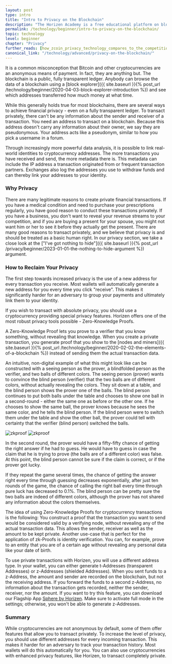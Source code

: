 ```yaml
---
layout: post
type: intro
title: "Intro to Privacy on the Blockchain"
description: "The Horizen Academy is a free educational platform on blockchain technology, cryptocurrency, and privacy. In this article, we introduce privacy and how it works on the blockchain at a beginner level."
permalink: /technology/beginner/intro-to-privacy-on-the-blockchain/
topic: technology
level: beginner
chapter: "Privacy"
further_reads: [how_zcoin_privacy_technology_compares_to_the_competition]
canonical_link: "/technology/advanced/privacy-on-the-blockchain/"
---
```


It is a common misconception that Bitcoin and other cryptocurrencies are an anonymous means of payment. In fact, they are anything but. The blockchain is a public, fully transparent ledger. Anybody can browse the data of a blockchain using a [block explorer]({{ site.baseurl }}{% post_url /technology/beginner/2020-04-03-block-explorer-introduction %}) and see which addresses transferred how much money at what time.

While this generally holds true for most blockchains, there are several ways to achieve financial privacy - even on a fully transparent ledger.
To transact privately, there can't be any information about the sender and receiver of a transaction. You need an address to transact on a blockchain. Because this address doesn't carry any information about their owner, we say they are pseudonymous. Your address acts like a pseudonym, similar to how you pick a username in a forum.

Through increasingly more powerful data analysis, it is possible to link real-world identities to cryptocurrency addresses. The more transactions you have received and send, the more metadata there is. This metadata can include the IP address a transaction originated from or frequent transaction partners. Exchanges also log the addresses you use to withdraw funds and can thereby link your addresses to your identity.

### Why Privacy

There are many legitimate reasons to create private financial transactions. If you have a medical condition and need to purchase your prescriptions regularly, you have good reason to conduct these transactions privately. If you have a business, you don't want to reveal your revenue streams to your competition, and if you are buying a present for your spouse, you might not want him or her to see it before they actually get the present. There are many good reasons to transact privately, and we believe that privacy is and should be treated as a basic human right.
In our privacy section, we take a close look at the ["I've got nothing to hide"]({{ site.baseurl }}{% post_url /privacy/beginner/2023-01-01-the-nothing-to-hide-argument %}) argument.

### How to Reclaim Your Privacy

The first step towards increased privacy is the use of a new address for every transaction you receive. Most wallets will automatically generate a new address for you every time you click "receive". This makes it significantly harder for an adversary to group your payments and ultimately link them to your identity.

If you wish to transact with absolute privacy, you should use a cryptocurrency providing special privacy features. Horizen offers one of the most robust privacy tools possible - Zero-Knowledge Proofs.

A Zero-Knowledge Proof lets you prove to a verifier that you know something, without revealing that knowledge. When you create a private transaction, you generate proof that you show to the [nodes and miners]({{ site.baseurl }}{% post_url /technology/beginner/2020-02-02-the-elements-of-a-blockchain %}) instead of sending them the actual transaction data.

An intuitive, non-digital example of what this might look like can be constructed with a seeing person as the prover, a blindfolded person as the verifier, and two balls of different colors.
The seeing person (prover) wants to convince the blind person (verifier) that the two balls are of different colors, without actually revealing the colors.
They sit down at a table, and the blind person shows the prover one of the balls. The blind person continues to put both balls under the table and chooses to show one ball in a second-round - either the same one as before or the other one. If he chooses to show the same ball, the prover knows because he sees the same color, and he tells the blind person. If the blind person were to switch them under the table and show the other ball, the prover could tell with certainty that the verifier (blind person) switched the balls.

![zkproof](/assets/post_files/technology/beginner/intro-to-privacy-on-the-blockchain/zkproof_D.jpg)
![zkproof](/assets/post_files/technology/beginner/intro-to-privacy-on-the-blockchain/zkproof_M.jpg)

In the second round, the prover would have a fifty-fifty chance of getting the right answer if he had to guess. He would have to guess in case the claim that he is trying to prove (the balls are of a different color) was false. At this point, the blind person cannot be sure if the claim is correct, or if the prover got lucky.

If they repeat the game several times, the chance of getting the answer right every time through guessing decreases exponentially, after just ten rounds of the game, the chance of calling the right ball every time through pure luck has decreased to 0.1%. The blind person can be pretty sure the two balls are indeed of different colors, although the prover has not shared any information about the colors themselves.

The idea of using Zero-Knowledge Proofs for cryptocurrency transactions is the following: You construct a proof that the transaction you want to send would be considered valid by a verifying node, without revealing any of the actual transaction data. This allows the sender, receiver as well as the amount to be kept private. Another use-case that is perfect for the application of zk-Proofs is identity verification. You can, for example, prove to an entity that you are of a certain age without revealing any personal data like your date of birth.

To use private transactions with Horizen, you will use a different address type. In your wallet, you can either generate t-Addresses (transparent Addresses) or z-Addresses (shielded Addresses). When you sent funds to a z-Address, the amount and sender are recorded on the blockchain, but not the receiving address. If you forward the funds to a second z-Address, no information about the transaction gets recorded, neither the sender, receiver, nor the amount. If you want to try this feature, you can download our Flagship App [Sphere by Horizen](https://www.horizen.global/wallets/). Make sure to activate full mode in the settings; otherwise, you won't be able to generate z-Addresses.

### Summary

While cryptocurrencies are not anonymous by default, some of them offer features that allow you to transact privately. To increase the level of privacy, you should use different addresses for every incoming transaction. This makes it harder for an adversary to track your transaction history. Most wallets will do this automatically for you.
You can also use cryptocurrencies with enhanced privacy features, like Horizen, to transact completely private.
